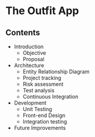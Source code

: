 # The Outfit App
## Contents

- Introduction
   - Objective
   - Proposal
- Architecture
   - Entity Relationship Diagram
   - Project tracking
   - Risk assessment
   - Test analysis
   - Continuous Integration
- Development
   - Unit Testing
   - Front-end Design
   - Integration testing
- Future Improvements

